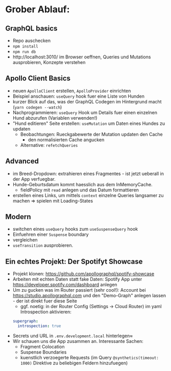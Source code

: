 # Grober Ablauf:

## GraphQL basics

- Repo auschecken
- `npm install`
- `npm run db`
- http://localhost:3010/ im Browser oeffnen, Queries und Mutations ausprobieren, Konzepte verstehen

## Apollo Client Basics

- neuen `ApolloClient` erstellen, `ApolloProvider` einrichten
- Beispiel anschauen: `useQuery` hook fuer eine Liste von Hunden
- kurzer Blick auf das, was der GraphQL Codegen im Hintergrund macht (`yarn codegen --watch`)
- Nachprogrammieren: `useQuery` Hook um Details fuer einen einzelnen Hund abzurufen (Variablen verwenden!)
- "Hund editieren" Seite erstellen: `useMutation` um Daten eines Hundes zu updaten
  - Beobachtungen: Rueckgabewerte der Mutation updaten den Cache
    - den normalisierten Cache angucken
  - Alternative: `refetchQueries`

## Advanced

- im Breed-Dropdown: extrahieren eines Fragmentes - ist jetzt ueberall in der App verfuegbar.
- Hunde-Geburtsdatum kommt haesslich aus dem InMemoryCache.
  - fieldPolicy mit `read` anlegen und das Datum formattieren
- erstellen eines Links, um mittels `context` einzelne Queries langsamer zu machen => spielen mit Loading-States

## Modern

- switchen eines `useQuery` hooks zum `useSuspenseQuery` hook
- Einfuehren einer `Suspense` boundary
- vergleichen
- `useTransition` ausprobieren.

## Ein echtes Projekt: Der Spotifyt Showcase

- Projekt klonen: https://github.com/apollographql/spotify-showcase
- Arbeiten mit echten Daten statt fake Daten: Spotify App unter https://developer.spotify.com/dashboard anlegen
- Um zu gucken was im Router passiert (sehr cool!): Account bei https://studio.apollographql.com und den "Demo-Graph" anlegen lassen - der ist direkt fuer diese Seite
  - ggf. noetig: in der Router Config (Settings -> Cloud Router) im yaml Introspection aktivieren:
  ```yaml
  supergraph:
    introspection: true
  ```
- Secrets und URL in `.env.development.local` hinterlegen≈
- Wir schauen uns die App zusammen an.
  Interessante Sachen:
  - Fragment Colocation
  - Suspense Boundaries
  - kuenstlich verzoegerte Requests (im Query `@synthetics(timeout: 1000)` Direktive zu beliebigen Feldern hinzufuegen)
